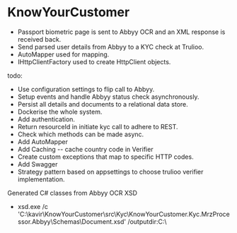 # KnowYourCustomer

- Passport biometric page is sent to Abbyy OCR and an XML response is received back.
- Send parsed user details from Abbyy to a KYC check at Trulioo.
- AutoMapper used for mapping.
- IHttpClientFactory used to create HttpClient objects.

todo:
- Use configuration settings to flip call to Abbyy.
- Setup events and handle Abbyy status check asynchronously.
- Persist all details and documents to a relational data store.
- Dockerise the whole system.
- Add authentication.
- Return resourceId in initiate kyc call to adhere to REST.
- Check which methods can be made async.
- Add AutoMapper
- Add Caching -- cache country code in Verifier
- Create custom exceptions that map to specific HTTP codes.
- Add Swagger
- Strategy pattern based on appsettings to choose trulioo verifier implementation.


Generated C# classes from Abbyy OCR XSD
- xsd.exe /c 'C:\kavir\KnowYourCustomer\src\Kyc\KnowYourCustomer.Kyc.MrzProcessor.Abbyy\Schemas\Document.xsd' /outputdir:C:\